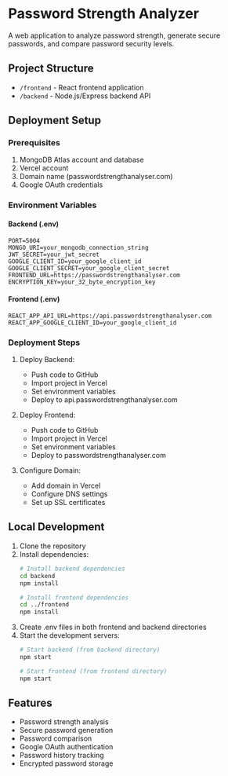 # Password Strength Analyzer

A web application to analyze password strength, generate secure passwords, and compare password security levels.

## Project Structure

- `/frontend` - React frontend application
- `/backend` - Node.js/Express backend API

## Deployment Setup

### Prerequisites

1. MongoDB Atlas account and database
2. Vercel account
3. Domain name (passwordstrengthanalyser.com)
4. Google OAuth credentials

### Environment Variables

#### Backend (.env)
```
PORT=5004
MONGO_URI=your_mongodb_connection_string
JWT_SECRET=your_jwt_secret
GOOGLE_CLIENT_ID=your_google_client_id
GOOGLE_CLIENT_SECRET=your_google_client_secret
FRONTEND_URL=https://passwordstrengthanalyser.com
ENCRYPTION_KEY=your_32_byte_encryption_key
```

#### Frontend (.env)
```
REACT_APP_API_URL=https://api.passwordstrengthanalyser.com
REACT_APP_GOOGLE_CLIENT_ID=your_google_client_id
```

### Deployment Steps

1. Deploy Backend:
   - Push code to GitHub
   - Import project in Vercel
   - Set environment variables
   - Deploy to api.passwordstrengthanalyser.com

2. Deploy Frontend:
   - Push code to GitHub
   - Import project in Vercel
   - Set environment variables
   - Deploy to passwordstrengthanalyser.com

3. Configure Domain:
   - Add domain in Vercel
   - Configure DNS settings
   - Set up SSL certificates

## Local Development

1. Clone the repository
2. Install dependencies:
   ```bash
   # Install backend dependencies
   cd backend
   npm install

   # Install frontend dependencies
   cd ../frontend
   npm install
   ```
3. Create .env files in both frontend and backend directories
4. Start the development servers:
   ```bash
   # Start backend (from backend directory)
   npm start

   # Start frontend (from frontend directory)
   npm start
   ```

## Features

- Password strength analysis
- Secure password generation
- Password comparison
- Google OAuth authentication
- Password history tracking
- Encrypted password storage
